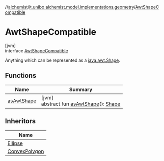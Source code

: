 //[alchemist](../../../index.md)/[it.unibo.alchemist.model.implementations.geometry](../index.md)/[AwtShapeCompatible](index.md)

# AwtShapeCompatible

[jvm]\
interface [AwtShapeCompatible](index.md)

Anything which can be represented as a [java.awt.Shape](https://docs.oracle.com/javase/8/docs/api/java/awt/Shape.html).

## Functions

| Name | Summary |
|---|---|
| [asAwtShape](as-awt-shape.md) | [jvm]<br>abstract fun [asAwtShape](as-awt-shape.md)(): [Shape](https://docs.oracle.com/javase/8/docs/api/java/awt/Shape.html) |

## Inheritors

| Name |
|---|
| [Ellipse](../../it.unibo.alchemist.model.implementations.geometry.euclidean2d/-ellipse/index.md) |
| [ConvexPolygon](../../it.unibo.alchemist.model.interfaces.geometry.euclidean2d/-convex-polygon/index.md) |
